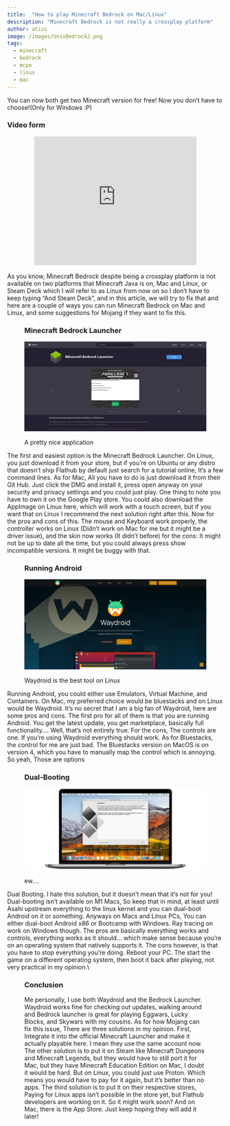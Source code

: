 ```yaml
---
title:  "How to play Minecraft Bedrock on Mac/Linux"
description: "Minecraft Bedrock is not really a crossplay platform"
author: atius
image: /images/UnixBedrock2.png
tags:
  - minecraft
  - bedrock
  - mcpe
  - linux
  - mac
---
```


You can now both get two Minecraft version for free! Now you don’t have to choose!(Only for Windows :P)

### Video form

<p align="center"><iframe style="width:75%;height:300px;" src="https://www.youtube.com/embed/jeFiSXEC1Ps" frameborder="0" allow="accelerometer; autoplay; encrypted-media; gyroscope; picture-in-picture" allowfullscreen></iframe></p>

As you know, Minecraft Bedrock despite being a crossplay platform is not available on two platforms that Minecraft Java is on, Mac and Linux, or Steam Deck which I will refer to as Linux from now on so I don’t have to keep typing “And Steam Deck”, and in this article, we will try to fix that and here are a couple of ways you can run Minecraft Bedrock on Mac and Linux, and some suggestions for Mojang if they want to fix this.
<figure markdown="1">

### Minecraft Bedrock Launcher

![Download it on Flathub](/images/BEDROCKLAUNCHER.png)

<figcaption>A pretty nice application</figcaption>
</figure>

The first and easiest option is the Minecraft Bedrock Launcher. On Linux, you just download it from your store, but if you’re on Ubuntu or any distro that doesn’t ship Flathub by default just search for a tutorial online, It’s a few command lines. As for Mac, All you have to do is just download it from their Git Hub. Just click the DMG and install it, press open anyway on your security and privacy settings and you could just play. One thing to note you have to own it on the Google Play store. You could also download the AppImage on Linux here, which will work with a touch screen, but if you want that on Linux I recommend the next solution right after this. Now for the pros and cons of this. The mouse and Keyboard work properly, the controller works on Linux (Didn’t work on Mac for me but it might be a driver issue), and the skin now works (It didn’t before) for the cons: It might not be up to date all the time, but you could always press show incompatible versions. It might be buggy with that.

<figure class="half" markdown="1">

### Running Android

![Download it on Flathub](/images/Waydroid.png)

<figcaption>Waydroid is the best tool on Linux</figcaption>
</figure>

Running Android, you could either use Emulators, Virtual Machine, and Containers. On Mac, my preferred choice would be bluestacks and on Linux would be Waydroid. It’s no secret that I am a big fan of Waydroid, here are some pros and cons. The first pro for all of them is that you are running Android. You get the latest update, you get marketplace, basically full functionality…. Well, that’s not entirely true. For the cons, The controls are one. If you’re using Waydroid everything should work. As for Bluestacks, the control for me are just bad. The Bluestacks version on MacOS is on version 4, which you have to manually map the control which is annoying. So yeah, Those are options

<figure class="half" markdown="1">

### Dual-Booting

![ew](/images/Bootcamp.jpg)

<figcaption>ew....</figcaption>
</figure>

Dual Booting. I hate this solution, but it doesn’t mean that it’s not for you! Dual-booting isn’t available on M1 Macs, So keep that in mind, at least until Asahi upstream everything to the linux kernel and you can dual-boot Android on it or something. Anyways on Macs and Linux PCs, You can either dual-boot Android x86 or Bootcamp with Windows. Ray tracing on work on Windows though. The pros are basically everything works and controls, everything works as it should… which make sense because you’re on an operating system that natively supports it. The cons however, is that you have to stop everything you’re doing. Reboot your PC. The start the game on a different operating system, then boot it back after playing, not very practical in my opinion.\

<figure class="half" markdown="1">

### Conclusion

Me personally, I use both Waydroid and the Bedrock Launcher. Waydroid works fine for checking out updates, walking around and Bedrock launcher is great for playing Eggwars, Lucky Blocks, and Skywars with my cousins. As for how Mojang can fix this issue, There are three solutions in my opinion. First, Integrate it into the official Minecraft Launcher and make it actually playable here. I mean they use the same account now. The other solution is to put it on Steam like Minecraft Dungeons and Minecraft Legends, but they would have to still port it for Mac, but they have Minecraft Education Edition on Mac, I doubt it would be hard. But on Linux, you could just use Proton. Which means you would have to pay for it again, but it’s better than no apps. The third solution is to put it on their respective stores, Paying for Linux apps isn’t possible in the store yet, but Flathub developers are working on it. So it might work soon? And on Mac, there is the App Store. Just keep hoping they will add it later! 


